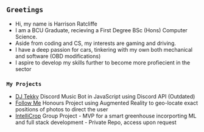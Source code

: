 ## `Greetings`
- Hi, my name is Harrison Ratcliffe
- I am a BCU Graduate, recieving a First Degree BSc (Hons) Computer Science.
- Aside from coding and CS, my interests are gaming and driving.
- I have a deep passion for cars, tinkering with my own both mechanical and software (OBD modifications)
- I aspire to develop my skills further to become more profiecient in the sector

### `My Projects`
- [DJ Tekky](https://github.com/Strootle/DJ-Tekky) Discord Music Bot in JavaScript using Discord API (Outdated)
- [Follow Me](https://drive.google.com/drive/folders/1FZYRZwtEY4FwnRRdfUu7li9rBVG90abT?usp=drive_link) Honours Project using Augmented Reality to geo-locate exact positions of photos to direct the user
- [IntelliCrop](https://github.com/intellicrop) Group Project - MVP for a smart greenhouse incorporting ML and full stack development - Private Repo, access upon request   
